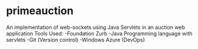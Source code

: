 # primeauction
An implementation of web-sockets using Java Servlets in an auction web application
Tools Used:
  -Foundation Zurb
  -Java Programming language with servlets
  -Git (Version control)
  -Windows Azure (DevOps)

